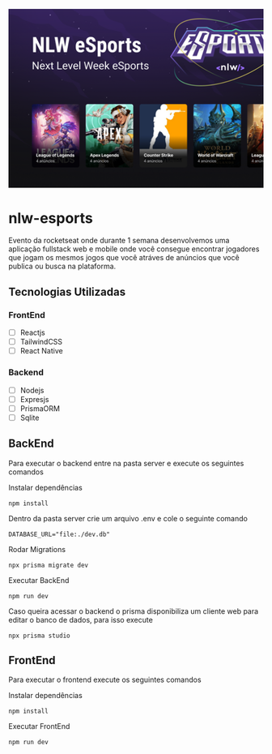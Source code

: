 ![imagem de capa](https://github.com/wendelsilva/nlw-esports/blob/main/capa-nlw-esports.png?raw=true)
# nlw-esports

Evento da rocketseat onde durante 1 semana desenvolvemos uma aplicação fullstack web e mobile onde você consegue encontrar jogadores que jogam os mesmos jogos que você atráves de anúncios que você publica ou busca na plataforma.

## Tecnologias Utilizadas
### FrontEnd
- [ ] Reactjs
- [ ] TailwindCSS
- [ ] React Native
### Backend
- [ ] Nodejs
- [ ] Expresjs
- [ ] PrismaORM
- [ ] Sqlite

## BackEnd
Para executar o backend entre na pasta server e execute os seguintes comandos

Instalar dependências
```
npm install
```
Dentro da pasta server crie um arquivo .env e cole o seguinte comando
```
DATABASE_URL="file:./dev.db"
```
Rodar Migrations
```
npx prisma migrate dev
```
Executar BackEnd
```
npm run dev
```
Caso queira acessar o backend o prisma disponibiliza um cliente web para editar o banco de dados, para isso execute
```
npx prisma studio
```
## FrontEnd
Para executar o frontend execute os seguintes comandos

Instalar dependências
```
npm install
```
Executar FrontEnd
```
npm run dev
```
